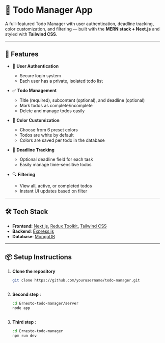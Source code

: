 # 📝 Todo Manager App

A full-featured Todo Manager with user authentication, deadline tracking, color customization, and filtering — built with the **MERN stack + Next.js** and styled with **Tailwind CSS**.

---

## 🚀 Features

- 🔐 **User Authentication**
  - Secure login system
  - Each user has a private, isolated todo list

- ✅ **Todo Management**
  - Title (required), subcontent (optional), and deadline (optional)
  - Mark todos as complete/incomplete
  - Delete and manage todos easily

- 🎨 **Color Customization**
  - Choose from 6 preset colors
  - Todos are white by default
  - Colors are saved per todo in the database

- 📅 **Deadline Tracking**
  - Optional deadline field for each task
  - Easily manage time-sensitive todos

- 🔍 **Filtering**
  - View all, active, or completed todos
  - Instant UI updates based on filter

---

## 🛠️ Tech Stack

- **Frontend**: [Next.js](https://nextjs.org/), [Redux Toolkit](https://redux-toolkit.js.org/), [Tailwind CSS](https://tailwindcss.com/)
- **Backend**: [Express.js](https://expressjs.com/)
- **Database**: [MongoDB](https://www.mongodb.com/)

---



## 📦 Setup Instructions

1. **Clone the repository**

   ```bash
   git clone https://github.com/yourusername/todo-manager.git
  
2. **Second step** :
   ```bash
   cd Ernesto-todo-manager/server
   node app
 
3. **Third step** :
   ```bash
   cd Ernesto-todo-manager
   npm run dev
  
